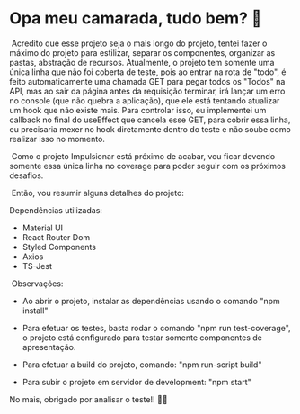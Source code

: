 # Opa meu camarada, tudo bem? 🧞

​	Acredito que esse projeto seja o mais longo do projeto, tentei fazer o máximo do projeto para estilizar, separar os componentes, organizar as pastas, abstração de recursos. Atualmente, o projeto tem somente uma única linha que não foi coberta de teste, pois ao entrar na rota de "todo", é feito automaticamente uma chamada GET para pegar todos os "Todos" na API, mas ao sair da página antes da requisição terminar, irá lançar um erro no console (que não quebra a aplicação), que ele está tentando atualizar um hook que não existe mais. Para controlar isso, eu implementei um callback no final do useEffect que cancela esse GET, para cobrir essa linha, eu precisaria mexer no hook diretamente dentro do teste e não soube como realizar isso no momento. 

​	Como o projeto Impulsionar está próximo de acabar, vou ficar devendo somente essa única linha no coverage para poder seguir com os próximos desafios.

​	Então, vou resumir alguns detalhes do projeto:

Dependências utilizadas:

* Material UI
* React Router Dom
* Styled Components
* Axios
* TS-Jest



​	Observações:

* Ao abrir o projeto, instalar as dependências usando o comando "npm install"

* Para efetuar os testes, basta rodar o comando "npm run test-coverage", o projeto está configurado para testar somente componentes de apresentação.

* Para efetuar a build do projeto, comando: "npm run-script build"
* Para subir o projeto em servidor de development: "npm start"



No mais, obrigado por analisar o teste!! 👋🏻



​	

